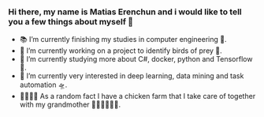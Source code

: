   ### Hi there, my name is Matias Erenchun and i would like to tell you a few things about myself 👋
- 📚 I’m currently finishing my studies in computer engineering 🏫.
- 🦅 I’m currently working on a project to identify birds of prey 🦉.
- 🎢 I’m currently studying more about C#, docker, python and Tensorflow 🛝.
- 🚀 I’m currently very interested in deep learning, data mining and task automation 🛸.
- 🐓🐓🐓🐓 As a random fact I have a chicken farm that I take care of together with my grandmother 🐓🐓🐓🐓🐓🐓. 
